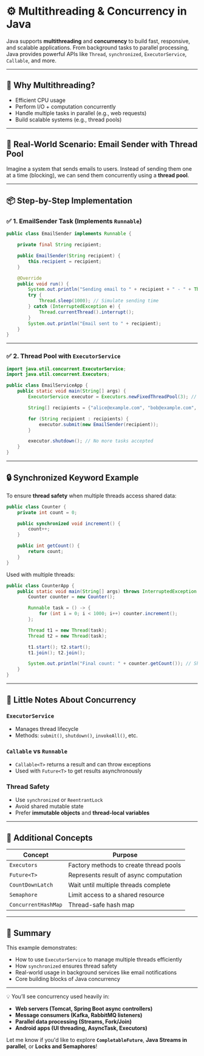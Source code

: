 # ⚙️ Multithreading & Concurrency in Java

Java supports **multithreading** and **concurrency** to build fast, responsive, and scalable applications. From background tasks to parallel processing, Java provides powerful APIs like `Thread`, `synchronized`, `ExecutorService`, `Callable`, and more.

---

## 🧠 Why Multithreading?

- Efficient CPU usage
- Perform I/O + computation concurrently
- Handle multiple tasks in parallel (e.g., web requests)
- Build scalable systems (e.g., thread pools)

---

## 🔧 Real-World Scenario: Email Sender with Thread Pool

Imagine a system that sends emails to users. Instead of sending them one at a time (blocking), we can send them concurrently using a **thread pool**.

---

## 📦 Step-by-Step Implementation

### ✅ 1. EmailSender Task (Implements `Runnable`)

```java
public class EmailSender implements Runnable {

    private final String recipient;

    public EmailSender(String recipient) {
        this.recipient = recipient;
    }

    @Override
    public void run() {
        System.out.println("Sending email to " + recipient + " - " + Thread.currentThread().getName());
        try {
            Thread.sleep(1000); // Simulate sending time
        } catch (InterruptedException e) {
            Thread.currentThread().interrupt();
        }
        System.out.println("Email sent to " + recipient);
    }
}
```

---

### ✅ 2. Thread Pool with `ExecutorService`

```java
import java.util.concurrent.ExecutorService;
import java.util.concurrent.Executors;

public class EmailServiceApp {
    public static void main(String[] args) {
        ExecutorService executor = Executors.newFixedThreadPool(3); // Pool of 3 threads

        String[] recipients = {"alice@example.com", "bob@example.com", "carol@example.com", "dave@example.com"};

        for (String recipient : recipients) {
            executor.submit(new EmailSender(recipient));
        }

        executor.shutdown(); // No more tasks accepted
    }
}
```

---

## 🔒 Synchronized Keyword Example

To ensure **thread safety** when multiple threads access shared data:

```java
public class Counter {
    private int count = 0;

    public synchronized void increment() {
        count++;
    }

    public int getCount() {
        return count;
    }
}
```

Used with multiple threads:

```java
public class CounterApp {
    public static void main(String[] args) throws InterruptedException {
        Counter counter = new Counter();

        Runnable task = () -> {
            for (int i = 0; i < 1000; i++) counter.increment();
        };

        Thread t1 = new Thread(task);
        Thread t2 = new Thread(task);

        t1.start(); t2.start();
        t1.join(); t2.join();

        System.out.println("Final count: " + counter.getCount()); // Should be 2000
    }
}
```

---

## 📘 Little Notes About Concurrency

### `ExecutorService`

- Manages thread lifecycle
- Methods: `submit()`, `shutdown()`, `invokeAll()`, etc.

### `Callable` vs `Runnable`

- `Callable<T>` returns a result and can throw exceptions
- Used with `Future<T>` to get results asynchronously

### Thread Safety

- Use `synchronized` or `ReentrantLock`
- Avoid shared mutable state
- Prefer **immutable objects** and **thread-local variables**

---

## 🔧 Additional Concepts

| Concept           | Purpose                                               |
|-------------------|--------------------------------------------------------|
| `Executors`       | Factory methods to create thread pools                 |
| `Future<T>`       | Represents result of async computation                 |
| `CountDownLatch`  | Wait until multiple threads complete                   |
| `Semaphore`       | Limit access to a shared resource                      |
| `ConcurrentHashMap` | Thread-safe hash map                                 |

---

## 🧵 Summary

This example demonstrates:

- How to use `ExecutorService` to manage multiple threads efficiently
- How `synchronized` ensures thread safety
- Real-world usage in background services like email notifications
- Core building blocks of Java concurrency

---

💡 You’ll see concurrency used heavily in:
- **Web servers (Tomcat, Spring Boot async controllers)**
- **Message consumers (Kafka, RabbitMQ listeners)**
- **Parallel data processing (Streams, Fork/Join)**
- **Android apps (UI threading, AsyncTask, Executors)**

Let me know if you'd like to explore **`CompletableFuture`**, **Java Streams in parallel**, or **Locks and Semaphores**!
